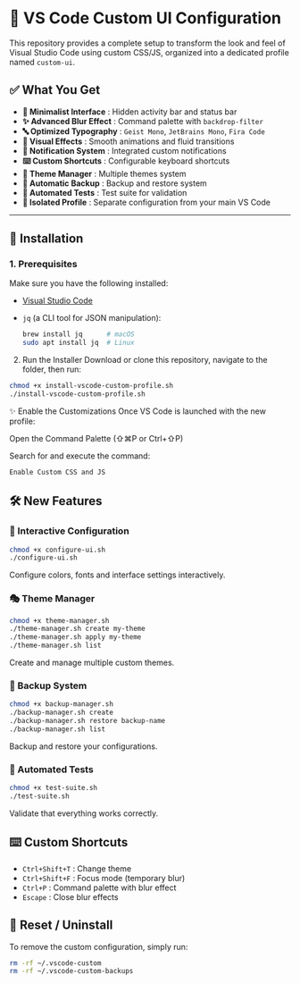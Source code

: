 # 🎨 VS Code Custom UI Configuration

This repository provides a complete setup to transform the look and feel of Visual Studio Code using custom CSS/JS, organized into a dedicated profile named `custom-ui`.

## ✅ What You Get

- **🎨 Minimalist Interface** : Hidden activity bar and status bar
- **✨ Advanced Blur Effect** : Command palette with `backdrop-filter`
- **🔤 Optimized Typography** : `Geist Mono`, `JetBrains Mono`, `Fira Code`
- **🎯 Visual Effects** : Smooth animations and fluid transitions
- **🔔 Notification System** : Integrated custom notifications
- **⌨️ Custom Shortcuts** : Configurable keyboard shortcuts
- **🎨 Theme Manager** : Multiple themes system
- **💾 Automatic Backup** : Backup and restore system
- **🧪 Automated Tests** : Test suite for validation
- **📁 Isolated Profile** : Separate configuration from your main VS Code

---

## 🚀 Installation

### 1. Prerequisites

Make sure you have the following installed:

- [Visual Studio Code](https://code.visualstudio.com/)
- `jq` (a CLI tool for JSON manipulation):

  ```bash
  brew install jq      # macOS
  sudo apt install jq  # Linux


2. Run the Installer
Download or clone this repository, navigate to the folder, then run:

```bash
chmod +x install-vscode-custom-profile.sh
./install-vscode-custom-profile.sh

```
✨ Enable the Customizations
Once VS Code is launched with the new profile:

Open the Command Palette (⇧⌘P or Ctrl+⇧P)

Search for and execute the command:

```bash
Enable Custom CSS and JS
```
## 🛠️ New Features

### 🎨 Interactive Configuration
```bash
chmod +x configure-ui.sh
./configure-ui.sh
```
Configure colors, fonts and interface settings interactively.

### 🎭 Theme Manager
```bash
chmod +x theme-manager.sh
./theme-manager.sh create my-theme
./theme-manager.sh apply my-theme
./theme-manager.sh list
```
Create and manage multiple custom themes.

### 💾 Backup System
```bash
chmod +x backup-manager.sh
./backup-manager.sh create
./backup-manager.sh restore backup-name
./backup-manager.sh list
```
Backup and restore your configurations.

### 🧪 Automated Tests
```bash
chmod +x test-suite.sh
./test-suite.sh
```
Validate that everything works correctly.

## ⌨️ Custom Shortcuts

- `Ctrl+Shift+T` : Change theme
- `Ctrl+Shift+F` : Focus mode (temporary blur)
- `Ctrl+P` : Command palette with blur effect
- `Escape` : Close blur effects

## 🔄 Reset / Uninstall

To remove the custom configuration, simply run:
```bash
rm -rf ~/.vscode-custom
rm -rf ~/.vscode-custom-backups
````
